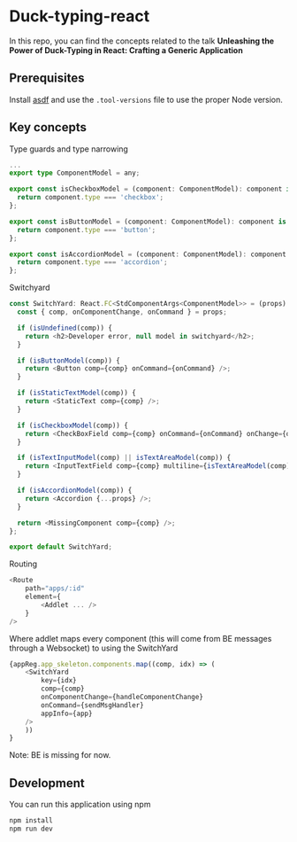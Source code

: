 # Duck-typing-react

In this repo, you can find the concepts related to the talk **Unleashing the Power of Duck-Typing in React: Crafting a Generic Application**

## Prerequisites

Install [asdf](https://asdf-vm.com/) and use the `.tool-versions` file to use the proper Node version.

## Key concepts

Type guards and type narrowing

```ts
...
export type ComponentModel = any;

export const isCheckboxModel = (component: ComponentModel): component is CheckboxModel => {
  return component.type === 'checkbox';
};

export const isButtonModel = (component: ComponentModel): component is ButtonModel => {
  return component.type === 'button';
};

export const isAccordionModel = (component: ComponentModel): component is AccordionModel => {
  return component.type === 'accordion';
};
```

Switchyard

```ts
const SwitchYard: React.FC<StdComponentArgs<ComponentModel>> = (props) => {
  const { comp, onComponentChange, onCommand } = props;

  if (isUndefined(comp)) {
    return <h2>Developer error, null model in switchyard</h2>;
  }

  if (isButtonModel(comp)) {
    return <Button comp={comp} onCommand={onCommand} />;
  }

  if (isStaticTextModel(comp)) {
    return <StaticText comp={comp} />;
  }

  if (isCheckboxModel(comp)) {
    return <CheckBoxField comp={comp} onCommand={onCommand} onChange={onComponentChange} />;
  }

  if (isTextInputModel(comp) || isTextAreaModel(comp)) {
    return <InputTextField comp={comp} multiline={isTextAreaModel(comp)} />;
  }

  if (isAccordionModel(comp)) {
    return <Accordion {...props} />;
  }

  return <MissingComponent comp={comp} />;
};

export default SwitchYard;
```

Routing

```ts
<Route
    path="apps/:id"
    element={
        <Addlet ... />
    }
/>
```

Where addlet maps every component (this will come from BE messages through a Websocket) to using the SwitchYard

```ts
{appReg.app_skeleton.components.map((comp, idx) => (
    <SwitchYard
        key={idx}
        comp={comp}
        onComponentChange={handleComponentChange}
        onCommand={sendMsgHandler}
        appInfo={app}
    />
    ))
}
```

Note: BE is missing for now.

## Development

You can run this application using npm

```bash
npm install
npm run dev
```
